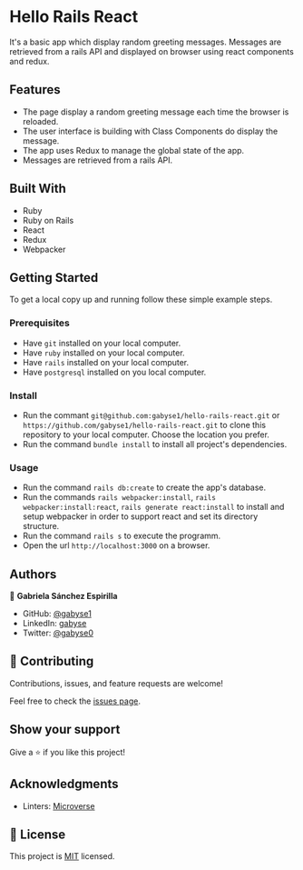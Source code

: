 # Hello Rails React
It's a basic app which display random greeting messages. Messages are retrieved from a rails API and displayed on browser using react components and redux.

## Features

- The page display a random greeting message each time the browser is reloaded.
- The user interface is building with Class Components do display the message.
- The app uses Redux to manage the global state of the app.
- Messages are retrieved from a rails API.


## Built With

- Ruby
- Ruby on Rails
- React
- Redux
- Webpacker


## Getting Started


To get a local copy up and running follow these simple example steps.

### Prerequisites

- Have `git` installed on your local computer.
- Have `ruby` installed on your local computer.
- Have `rails` installed on your local computer.
- Have `postgresql` installed on you local computer.

### Install

- Run the commant `git@github.com:gabyse1/hello-rails-react.git` or `https://github.com/gabyse1/hello-rails-react.git` to clone this repository to your local computer. Choose the location you prefer.
- Run the command `bundle install` to install all project's dependencies.

### Usage

- Run the command `rails db:create` to create the app's database.
- Run the commands `rails webpacker:install`, `rails webpacker:install:react`, `rails generate react:install` to install and setup webpacker in order to support react and set its directory structure.
- Run the command `rails s` to execute the programm.
- Open the url `http://localhost:3000` on a browser.


## Authors

👤 **Gabriela Sánchez Espirilla**

- GitHub: [@gabyse1](https://github.com/gabyse1)
- LinkedIn: [gabyse](https://www.linkedin.com/in/gabyse/)
- Twitter: [@gabyse0](https://twitter.com/gabyse0)


## 🤝 Contributing

Contributions, issues, and feature requests are welcome!

Feel free to check the [issues page](../../issues/).


## Show your support

Give a ⭐️ if you like this project!


## Acknowledgments

- Linters: [Microverse](https://github.com/microverseinc/linters-config)


## 📝 License

This project is [MIT](./LICENSE) licensed.
